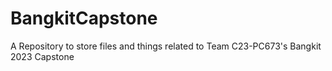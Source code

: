 # BangkitCapstone
A Repository to store files and things related to Team C23-PC673's Bangkit 2023 Capstone
